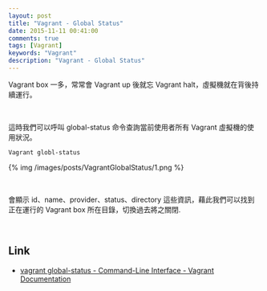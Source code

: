```yaml
---
layout: post
title: "Vagrant - Global Status"
date: 2015-11-11 00:41:00
comments: true
tags: [Vagrant]
keywords: "Vagrant"
description: "Vagrant - Global Status"
---
```


Vagrant box 一多，常常會 Vagrant up 後就忘 Vagrant halt，虛擬機就在背後持續運行。

<!-- More -->

<br/>


這時我們可以呼叫 global-status 命令查詢當前使用者所有 Vagrant 虛擬機的使用狀況。  

    Vagrant globl-status 

{% img /images/posts/VagrantGlobalStatus/1.png %}

<br/>


會顯示 id、name、provider、status、directory 這些資訊，藉此我們可以找到正在運行的 Vagrant box 所在目錄，切換過去將之關閉.   

<br/>


Link
----
* [vagrant global-status - Command-Line Interface - Vagrant Documentation](https://docs.vagrantup.com/v2/cli/global-status.html)
